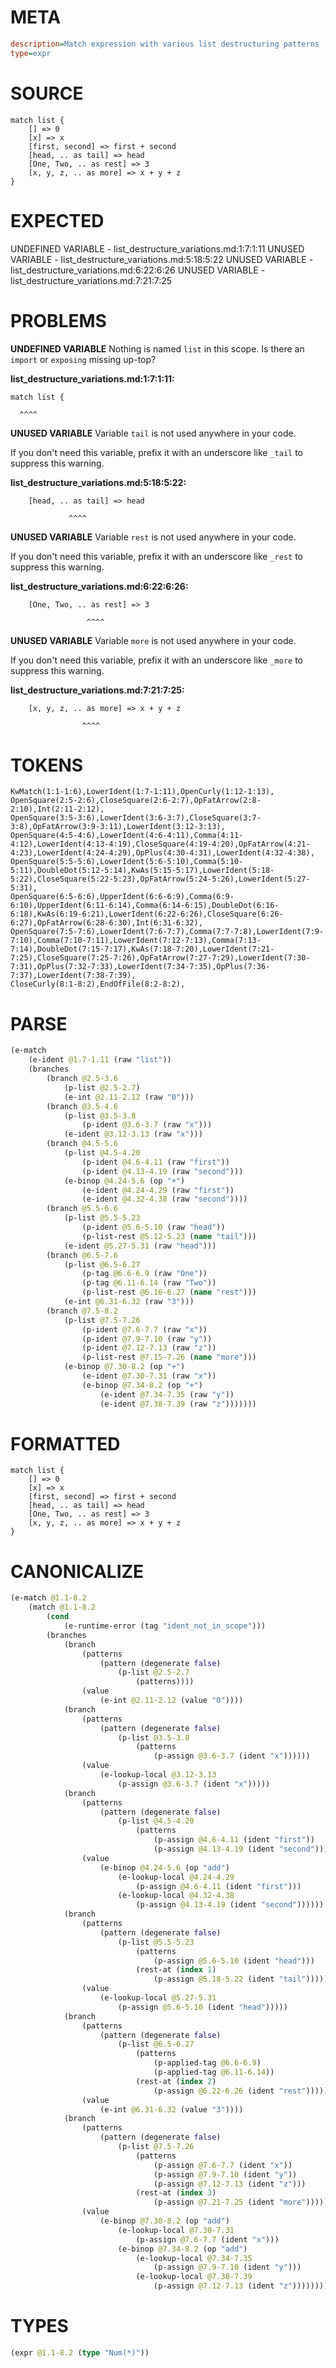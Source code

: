 # META
~~~ini
description=Match expression with various list destructuring patterns
type=expr
~~~
# SOURCE
~~~roc
match list {
    [] => 0
    [x] => x
    [first, second] => first + second
    [head, .. as tail] => head
    [One, Two, .. as rest] => 3
    [x, y, z, .. as more] => x + y + z
}
~~~
# EXPECTED
UNDEFINED VARIABLE - list_destructure_variations.md:1:7:1:11
UNUSED VARIABLE - list_destructure_variations.md:5:18:5:22
UNUSED VARIABLE - list_destructure_variations.md:6:22:6:26
UNUSED VARIABLE - list_destructure_variations.md:7:21:7:25
# PROBLEMS
**UNDEFINED VARIABLE**
Nothing is named `list` in this scope.
Is there an `import` or `exposing` missing up-top?

**list_destructure_variations.md:1:7:1:11:**
```roc
match list {
```
      ^^^^


**UNUSED VARIABLE**
Variable ``tail`` is not used anywhere in your code.

If you don't need this variable, prefix it with an underscore like `_tail` to suppress this warning.

**list_destructure_variations.md:5:18:5:22:**
```roc
    [head, .. as tail] => head
```
                 ^^^^


**UNUSED VARIABLE**
Variable ``rest`` is not used anywhere in your code.

If you don't need this variable, prefix it with an underscore like `_rest` to suppress this warning.

**list_destructure_variations.md:6:22:6:26:**
```roc
    [One, Two, .. as rest] => 3
```
                     ^^^^


**UNUSED VARIABLE**
Variable ``more`` is not used anywhere in your code.

If you don't need this variable, prefix it with an underscore like `_more` to suppress this warning.

**list_destructure_variations.md:7:21:7:25:**
```roc
    [x, y, z, .. as more] => x + y + z
```
                    ^^^^


# TOKENS
~~~zig
KwMatch(1:1-1:6),LowerIdent(1:7-1:11),OpenCurly(1:12-1:13),
OpenSquare(2:5-2:6),CloseSquare(2:6-2:7),OpFatArrow(2:8-2:10),Int(2:11-2:12),
OpenSquare(3:5-3:6),LowerIdent(3:6-3:7),CloseSquare(3:7-3:8),OpFatArrow(3:9-3:11),LowerIdent(3:12-3:13),
OpenSquare(4:5-4:6),LowerIdent(4:6-4:11),Comma(4:11-4:12),LowerIdent(4:13-4:19),CloseSquare(4:19-4:20),OpFatArrow(4:21-4:23),LowerIdent(4:24-4:29),OpPlus(4:30-4:31),LowerIdent(4:32-4:38),
OpenSquare(5:5-5:6),LowerIdent(5:6-5:10),Comma(5:10-5:11),DoubleDot(5:12-5:14),KwAs(5:15-5:17),LowerIdent(5:18-5:22),CloseSquare(5:22-5:23),OpFatArrow(5:24-5:26),LowerIdent(5:27-5:31),
OpenSquare(6:5-6:6),UpperIdent(6:6-6:9),Comma(6:9-6:10),UpperIdent(6:11-6:14),Comma(6:14-6:15),DoubleDot(6:16-6:18),KwAs(6:19-6:21),LowerIdent(6:22-6:26),CloseSquare(6:26-6:27),OpFatArrow(6:28-6:30),Int(6:31-6:32),
OpenSquare(7:5-7:6),LowerIdent(7:6-7:7),Comma(7:7-7:8),LowerIdent(7:9-7:10),Comma(7:10-7:11),LowerIdent(7:12-7:13),Comma(7:13-7:14),DoubleDot(7:15-7:17),KwAs(7:18-7:20),LowerIdent(7:21-7:25),CloseSquare(7:25-7:26),OpFatArrow(7:27-7:29),LowerIdent(7:30-7:31),OpPlus(7:32-7:33),LowerIdent(7:34-7:35),OpPlus(7:36-7:37),LowerIdent(7:38-7:39),
CloseCurly(8:1-8:2),EndOfFile(8:2-8:2),
~~~
# PARSE
~~~clojure
(e-match
	(e-ident @1.7-1.11 (raw "list"))
	(branches
		(branch @2.5-3.6
			(p-list @2.5-2.7)
			(e-int @2.11-2.12 (raw "0")))
		(branch @3.5-4.6
			(p-list @3.5-3.8
				(p-ident @3.6-3.7 (raw "x")))
			(e-ident @3.12-3.13 (raw "x")))
		(branch @4.5-5.6
			(p-list @4.5-4.20
				(p-ident @4.6-4.11 (raw "first"))
				(p-ident @4.13-4.19 (raw "second")))
			(e-binop @4.24-5.6 (op "+")
				(e-ident @4.24-4.29 (raw "first"))
				(e-ident @4.32-4.38 (raw "second"))))
		(branch @5.5-6.6
			(p-list @5.5-5.23
				(p-ident @5.6-5.10 (raw "head"))
				(p-list-rest @5.12-5.23 (name "tail")))
			(e-ident @5.27-5.31 (raw "head")))
		(branch @6.5-7.6
			(p-list @6.5-6.27
				(p-tag @6.6-6.9 (raw "One"))
				(p-tag @6.11-6.14 (raw "Two"))
				(p-list-rest @6.16-6.27 (name "rest")))
			(e-int @6.31-6.32 (raw "3")))
		(branch @7.5-8.2
			(p-list @7.5-7.26
				(p-ident @7.6-7.7 (raw "x"))
				(p-ident @7.9-7.10 (raw "y"))
				(p-ident @7.12-7.13 (raw "z"))
				(p-list-rest @7.15-7.26 (name "more")))
			(e-binop @7.30-8.2 (op "+")
				(e-ident @7.30-7.31 (raw "x"))
				(e-binop @7.34-8.2 (op "+")
					(e-ident @7.34-7.35 (raw "y"))
					(e-ident @7.38-7.39 (raw "z")))))))
~~~
# FORMATTED
~~~roc
match list {
	[] => 0
	[x] => x
	[first, second] => first + second
	[head, .. as tail] => head
	[One, Two, .. as rest] => 3
	[x, y, z, .. as more] => x + y + z
}
~~~
# CANONICALIZE
~~~clojure
(e-match @1.1-8.2
	(match @1.1-8.2
		(cond
			(e-runtime-error (tag "ident_not_in_scope")))
		(branches
			(branch
				(patterns
					(pattern (degenerate false)
						(p-list @2.5-2.7
							(patterns))))
				(value
					(e-int @2.11-2.12 (value "0"))))
			(branch
				(patterns
					(pattern (degenerate false)
						(p-list @3.5-3.8
							(patterns
								(p-assign @3.6-3.7 (ident "x"))))))
				(value
					(e-lookup-local @3.12-3.13
						(p-assign @3.6-3.7 (ident "x")))))
			(branch
				(patterns
					(pattern (degenerate false)
						(p-list @4.5-4.20
							(patterns
								(p-assign @4.6-4.11 (ident "first"))
								(p-assign @4.13-4.19 (ident "second"))))))
				(value
					(e-binop @4.24-5.6 (op "add")
						(e-lookup-local @4.24-4.29
							(p-assign @4.6-4.11 (ident "first")))
						(e-lookup-local @4.32-4.38
							(p-assign @4.13-4.19 (ident "second"))))))
			(branch
				(patterns
					(pattern (degenerate false)
						(p-list @5.5-5.23
							(patterns
								(p-assign @5.6-5.10 (ident "head")))
							(rest-at (index 1)
								(p-assign @5.18-5.22 (ident "tail"))))))
				(value
					(e-lookup-local @5.27-5.31
						(p-assign @5.6-5.10 (ident "head")))))
			(branch
				(patterns
					(pattern (degenerate false)
						(p-list @6.5-6.27
							(patterns
								(p-applied-tag @6.6-6.9)
								(p-applied-tag @6.11-6.14))
							(rest-at (index 2)
								(p-assign @6.22-6.26 (ident "rest"))))))
				(value
					(e-int @6.31-6.32 (value "3"))))
			(branch
				(patterns
					(pattern (degenerate false)
						(p-list @7.5-7.26
							(patterns
								(p-assign @7.6-7.7 (ident "x"))
								(p-assign @7.9-7.10 (ident "y"))
								(p-assign @7.12-7.13 (ident "z")))
							(rest-at (index 3)
								(p-assign @7.21-7.25 (ident "more"))))))
				(value
					(e-binop @7.30-8.2 (op "add")
						(e-lookup-local @7.30-7.31
							(p-assign @7.6-7.7 (ident "x")))
						(e-binop @7.34-8.2 (op "add")
							(e-lookup-local @7.34-7.35
								(p-assign @7.9-7.10 (ident "y")))
							(e-lookup-local @7.38-7.39
								(p-assign @7.12-7.13 (ident "z"))))))))))
~~~
# TYPES
~~~clojure
(expr @1.1-8.2 (type "Num(*)"))
~~~
